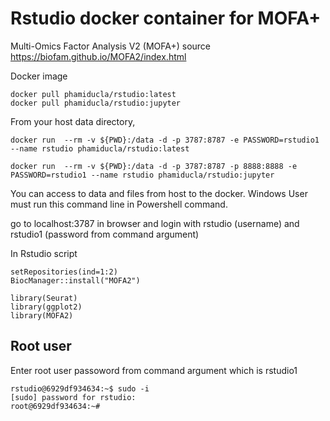 # Rstudio docker container for MOFA+

Multi-Omics Factor Analysis V2 (MOFA+) source https://biofam.github.io/MOFA2/index.html

Docker image
```
docker pull phamiducla/rstudio:latest
docker pull phamiducla/rstudio:jupyter
```
From your host data directory, 
```
docker run  --rm -v ${PWD}:/data -d -p 3787:8787 -e PASSWORD=rstudio1 --name rstudio phamiducla/rstudio:latest

docker run  --rm -v ${PWD}:/data -d -p 3787:8787 -p 8888:8888 -e PASSWORD=rstudio1 --name rstudio phamiducla/rstudio:jupyter
```

You can access to data and files from host to the docker.
Windows User must run this command line in Powershell command. 

go to localhost:3787 in browser and login with rstudio (username) and rstudio1 (password from command argument)


In Rstudio script
```
setRepositories(ind=1:2)
BiocManager::install("MOFA2")

library(Seurat)
library(ggplot2)
library(MOFA2)
```

## Root user
Enter root user passoword from command argument which is rstudio1

```
rstudio@6929df934634:~$ sudo -i
[sudo] password for rstudio:
root@6929df934634:~#
```

